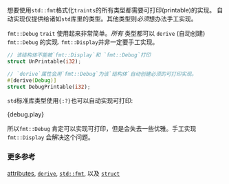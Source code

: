 想要使用`std::fmt`格式化`traints`的所有类型都需要可打印(printable)的实现。
自动实现仅提供给诸如`std`库里的类型。其他类型则*必须*想办法手工实现。

`fmt::Debug` `trait` 使用起来非常简单。*所有* 类型都可以
`derive` (自动创建) `fmt::Debug` 的实现. `fmt::Display`并非一定要手工实现。

```rust
// 该结构体不能被`fmt::Display`和 `fmt::Debug`打印
struct UnPrintable(i32);

// `derive`属性会用`fmt::Debug`为该`结构体`自动创建必须的可打印实现。
#[derive(Debug)]
struct DebugPrintable(i32);
```

`std`标准库类型使用`{:?}`也可以自动实现可打印:

{debug.play}

所以`fmt::Debug` 肯定可以实现可打印，但是会失去一些优雅。手工实现`fmt::Display` 会解决这个问题。

### 更多参考

[attributes][attributes], [`derive`][derive], [`std::fmt`][fmt],
以及 [`struct`][structs]

[attributes]: http://doc.rust-lang.org/reference.html#attributes
[derive]: /trait/derive.html
[fmt]: http://doc.rust-lang.org/std/fmt/
[structs]: /custom_types/structs.html
